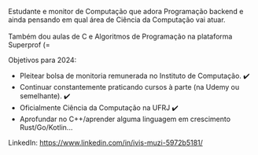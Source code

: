 Estudante e monitor de Computação que adora Programação backend e ainda pensando em qual área de Ciência da Computação vai atuar.<br><br>
Também dou aulas de C e Algoritmos de Programação na plataforma Superprof (=

Objetivos para 2024:

- Pleitear bolsa de monitoria remunerada no Instituto de Computação. ✔️
- Continuar constantemente praticando cursos à parte (na Udemy ou semelhante). ✔️
- Oficialmente Ciência da Computação na UFRJ ✔️
- Aprofundar no C++/aprender alguma linguagem em crescimento Rust/Go/Kotlin...

LinkedIn: https://www.linkedin.com/in/ivis-muzi-5972b5181/
